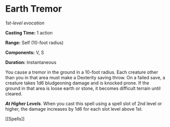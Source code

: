 # Earth Tremor

*1st-level evocation*

**Casting Time:** 1 action

**Range:** Self (10-foot radius)

**Components:** V, S

**Duration:** Instantaneous

You cause a tremor in the ground in a 10-foot radius. Each creature other than you in that area must make a Dexterity saving throw. On a failed save, a creature takes 1d6 bludgeoning damage and is knocked prone. If the ground in that area is loose earth or stone, it becomes difficult terrain until cleared.

***At Higher Levels***. When you cast this spell using a spell slot of 2nd level or higher, the damage increases by 1d6 for each slot level above 1st.

[[Spells]]